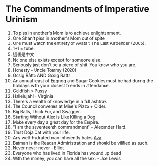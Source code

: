 # The Commandments of Imperative Urinism
1. To piss in another's Mom is to achieve enlightenment.
2. One Shan't piss in another's Mom out of spite.
3. One must watch the entirety of Avatar: The Last Airbender (2005).
4. 1+1 = tube.
5. 這個是中文
6. No one else exists except for someone else.
7. Seriously just don't be a piece of shit. You know who you are.
8. Honesty - Uncle Tommy (2020)
9. Gosig Råtta AND Gosig Ratta
10. An annual feast of Eggnog and Sugar Cookies must be had during the holidays with your closest friends in attendance.
11. Goldfish > Pussy
12. Hallelujah! - Virginia
13. There's a wealth of knowledge in a full ashtray.
14. The Council convenes at Mine's Pizza + Cider.
15. Big Balls, Thick Fur, and Swagger.
16. Starting Without Alex is Like Killing a Dog.
17. Make every day a great day for the Empire.
18. "I am the seventeenth commandment" - Alexander Hard.
19. Trust Doja Cat with your life.
20. Any well-hydrated man inherently hates [Ava](https://borderlands.fandom.com/wiki/Ava).
21. Batman is the Reagan Administration and should be vilified as such.
22. Never never never - Elliot
23. Everyone who has lived in Florida has wound up dead
24. With the money, you can have all the sex. - Joe Lewis
